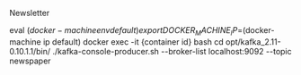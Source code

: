 Newsletter

eval $(docker-machine env default)
export DOCKER_MACHINE_IP=$(docker-machine ip default)
docker exec -it {container id} bash
cd opt/kafka_2.11-0.10.1.1/bin/
./kafka-console-producer.sh --broker-list localhost:9092 --topic newspaper
